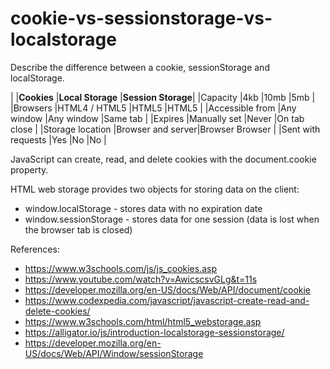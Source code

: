 # cookie-vs-sessionstorage-vs-localstorage

Describe the difference between a cookie, sessionStorage and localStorage.
  
|                    |**Cookies**       |**Local Storage**  |**Session Storage**|
|Capacity            |4kb               |10mb               |5mb                |
|Browsers            |HTML4 / HTML5     |HTML5              |HTML5              |
|Accessible from     |Any window        |Any window         |Same tab           |
|Expires             |Manually set      |Never              |On tab close       |
|Storage location    |Browser and server|Browser             Browser            |
|Sent with requests  |Yes               |No                 |No                 | 

JavaScript can create, read, and delete cookies with the document.cookie property.

HTML web storage provides two objects for storing data on the client:
- window.localStorage - stores data with no expiration date
- window.sessionStorage - stores data for one session (data is lost when the browser tab is closed)

References:
- https://www.w3schools.com/js/js_cookies.asp
- https://www.youtube.com/watch?v=AwicscsvGLg&t=11s
- https://developer.mozilla.org/en-US/docs/Web/API/document/cookie
- https://www.codexpedia.com/javascript/javascript-create-read-and-delete-cookies/
- https://www.w3schools.com/html/html5_webstorage.asp
- https://alligator.io/js/introduction-localstorage-sessionstorage/
- https://developer.mozilla.org/en-US/docs/Web/API/Window/sessionStorage

